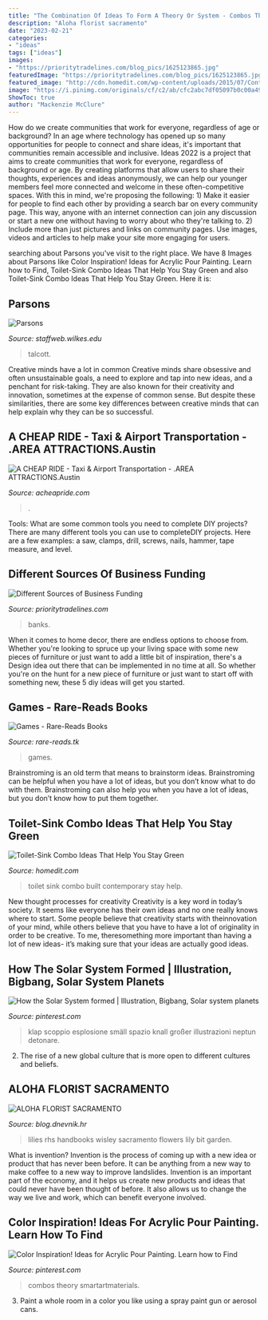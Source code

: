 ```yaml
---
title: "The Combination Of Ideas To Form A Theory Or System - Combos Theory Smartartmaterials"
description: "Aloha florist sacramento"
date: "2023-02-21"
categories:
- "ideas"
tags: ["ideas"]
images:
- "https://prioritytradelines.com/blog_pics/1625123865.jpg"
featuredImage: "https://prioritytradelines.com/blog_pics/1625123865.jpg"
featured_image: "http://cdn.homedit.com/wp-content/uploads/2015/07/Contemporary-toilet-sink-combo-built-in-design.jpg"
image: "https://i.pinimg.com/originals/cf/c2/ab/cfc2abc7df05097b0c00a49abf0809be.jpg"
ShowToc: true
author: "Mackenzie McClure"
---
```



How do we create communities that work for everyone, regardless of age or background?
In an age where technology has opened up so many opportunities for people to connect and share ideas, it's important that communities remain accessible and inclusive. Ideas 2022 is a project that aims to create communities that work for everyone, regardless of background or age. By creating platforms that allow users to share their thoughts, experiences and ideas anonymously, we can help our younger members feel more connected and welcome in these often-competitive spaces. With this in mind, we're proposing the following: 1) Make it easier for people to find each other by providing a search bar on every community page. This way, anyone with an internet connection can join any discussion or start a new one without having to worry about who they're talking to. 2) Include more than just pictures and links on community pages. Use images, videos and articles to help make your site more engaging for users.

	

		
searching about Parsons you've visit to the right place. We have 8 Images about Parsons like Color Inspiration! Ideas for Acrylic Pour Painting. Learn how to Find, Toilet-Sink Combo Ideas That Help You Stay Green and also Toilet-Sink Combo Ideas That Help You Stay Green. Here it is:
		
    
## Parsons

<img loading=lazy src="https://staffweb.wilkes.edu/Michael.garr/newgraphics/parsons1.gif" onerror="this.onerror=null;this.src='https://tse3.mm.bing.net/th?id=OIP.klU2hC2n8JYrkikYptP5YAHaHq&amp;pid=15.1';" alt="Parsons">

_Source: staffweb.wilkes.edu_

>talcott. 

	

Creative minds have a lot in common
Creative minds share obsessive and often unsustainable goals, a need to explore and tap into new ideas, and a penchant for risk-taking. They are also known for their creativity and innovation, sometimes at the expense of common sense. But despite these similarities, there are some key differences between creative minds that can help explain why they can be so successful.

    
## A CHEAP RIDE - Taxi &amp; Airport Transportation - .AREA ATTRACTIONS.Austin

<img loading=lazy src="https://acheapride.com/yahoo_site_admin/assets/images/A_Cheap_Ride_-_Web_Site_Photos_-_Bass_Concert_Hall_-_09-11.241194639_std.jpg" onerror="this.onerror=null;this.src='https://tse3.mm.bing.net/th?id=OIP.TlrDILiZ3p47LH9p77VxPQAAAA&amp;pid=15.1';" alt="A CHEAP RIDE - Taxi &amp; Airport Transportation - .AREA ATTRACTIONS.Austin">

_Source: acheapride.com_

>. 

	

Tools: What are some common tools you need to complete DIY projects?
There are many different tools you can use to completeDIY projects. Here are a few examples: a saw, clamps, drill, screws, nails, hammer, tape measure, and level.

    
## Different Sources Of Business Funding

<img loading=lazy src="https://prioritytradelines.com/blog_pics/1625123865.jpg" onerror="this.onerror=null;this.src='https://tse1.mm.bing.net/th?id=OIP.bB-KlD5t-w9Z67RoEbs9xwHaEK&amp;pid=15.1';" alt="Different Sources of Business Funding">

_Source: prioritytradelines.com_

>banks. 

	

When it comes to home decor, there are endless options to choose from. Whether you're looking to spruce up your living space with some new pieces of furniture or just want to add a little bit of inspiration, there's a Design idea out there that can be implemented in no time at all. So whether you're on the hunt for a new piece of furniture or just want to start off with something new, these 5 diy ideas will get you started.

    
## Games - Rare-Reads Books

<img loading=lazy src="https://images-na.ssl-images-amazon.com/images/I/41Tn22x9mjL._SX330_BO1,204,203,200_.jpg" onerror="this.onerror=null;this.src='https://tse1.mm.bing.net/th?id=OIP.ZOXBdKuTEfkW9WtWY74RmAAAAA&amp;pid=15.1';" alt="Games - Rare-Reads Books">

_Source: rare-reads.tk_

>games. 

	

Brainstroming is an old term that means to brainstorm ideas. Brainstroming can be helpful when you have a lot of ideas, but you don’t know what to do with them. Brainstroming can also help you when you have a lot of ideas, but you don’t know how to put them together.

    
## Toilet-Sink Combo Ideas That Help You Stay Green

<img loading=lazy src="http://cdn.homedit.com/wp-content/uploads/2015/07/Contemporary-toilet-sink-combo-built-in-design.jpg" onerror="this.onerror=null;this.src='https://tse4.mm.bing.net/th?id=OIP.TJd0GdjmN_SU4Hg1srMYvAHaLH&amp;pid=15.1';" alt="Toilet-Sink Combo Ideas That Help You Stay Green">

_Source: homedit.com_

>toilet sink combo built contemporary stay help. 

	

New thought processes for creativity
Creativity is a key word in today’s society. It seems like everyone has their own ideas and no one really knows where to start. Some people believe that creativity starts with theinnovation of your mind, while others believe that you have to have a lot of originality in order to be creative. To me, theresomething more important than having a lot of new ideas- it’s making sure that your ideas are actually good ideas.

    
## How The Solar System Formed | Illustration, Bigbang, Solar System Planets

<img loading=lazy src="https://i.pinimg.com/originals/cf/c2/ab/cfc2abc7df05097b0c00a49abf0809be.jpg" onerror="this.onerror=null;this.src='https://tse3.mm.bing.net/th?id=OIP.PJETQAqwRhS1MiKgrkiH8AAAAA&amp;pid=15.1';" alt="How the Solar System formed | Illustration, Bigbang, Solar system planets">

_Source: pinterest.com_

>klap scoppio esplosione smäll spazio knall großer illustrazioni neptun detonare. 

	

2. The rise of a new global culture that is more open to different cultures and beliefs. 

    
## ALOHA FLORIST SACRAMENTO

<img loading=lazy src="http://bit.ly/oJuiZQ" onerror="this.onerror=null;this.src='https://tse1.mm.bing.net/th?id=OIP.zxmN_UeBW7vqy7BlX-eg4wAAAA&amp;pid=15.1';" alt="ALOHA FLORIST SACRAMENTO">

_Source: blog.dnevnik.hr_

>lilies rhs handbooks wisley sacramento flowers lily bit garden. 

	

What is invention?
Invention is the process of coming up with a new idea or product that has never been before. It can be anything from a new way to make coffee to a new way to improve landslides. 
Invention is an important part of the economy, and it helps us create new products and ideas that could never have been thought of before. It also allows us to change the way we live and work, which can benefit everyone involved.

    
## Color Inspiration! Ideas For Acrylic Pour Painting. Learn How To Find

<img loading=lazy src="https://i.pinimg.com/originals/07/df/6e/07df6ee4e7285e028092de24913fbd80.jpg" onerror="this.onerror=null;this.src='https://tse1.mm.bing.net/th?id=OIP.rl1-oTAbU-2nu5S1thRk4wHaLH&amp;pid=15.1';" alt="Color Inspiration! Ideas for Acrylic Pour Painting. Learn how to Find">

_Source: pinterest.com_

>combos theory smartartmaterials. 

	

3. Paint a whole room in a color you like using a spray paint gun or aerosol cans.

